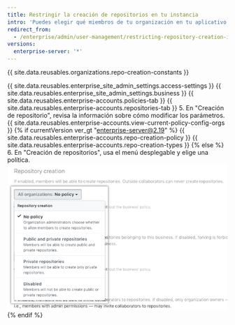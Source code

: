 ```yaml
---
title: Restringir la creación de repositorios en tu instancia
intro: 'Puedes elegir qué miembros de tu organización en tu aplicativo de {{ site.data.variables.product.prodname_ghe_server }} pueden crear repositorios y de qué tipo.'
redirect_from:
  - /enterprise/admin/user-management/restricting-repository-creation-in-your-instance
versions:
  enterprise-server: '*'
---
```


{{ site.data.reusables.organizations.repo-creation-constants }}

{{ site.data.reusables.enterprise_site_admin_settings.access-settings }}
{{ site.data.reusables.enterprise_site_admin_settings.business }}
{{ site.data.reusables.enterprise-accounts.policies-tab }}
{{ site.data.reusables.enterprise-accounts.repositories-tab }}
5. En "Creación de repositorio", revisa la información sobre cómo modificar los parámetros. {{ site.data.reusables.enterprise-accounts.view-current-policy-config-orgs }}
{% if currentVersion ver_gt "enterprise-server@2.19" %}
{{ site.data.reusables.enterprise-accounts.repo-creation-policy }}
{{ site.data.reusables.enterprise-accounts.repo-creation-types }}
{% else %}
6. En "Creación de repositorios", usa el menú desplegable y elige una política. ![Menú desplegable con políticas para creación de repositorio](/assets/images/enterprise/site-admin-settings/repository-creation-drop-down.png)
{% endif %}
